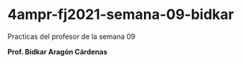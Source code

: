 # 4ampr-fj2021-semana-09-bidkar
Practicas del profesor de la semana 09

**Prof. Bidkar Aragón Cárdenas**